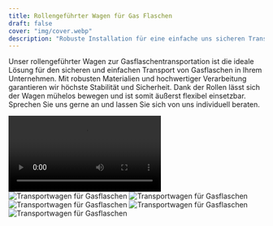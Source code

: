 ```yaml
---
title: Rollengeführter Wagen für Gas Flaschen
draft: false
cover: "img/cover.webp"
description: "Robuste Installation für eine einfache uns sicheren Transport für Gasflaschen"
---
```


Unser rollengeführter Wagen zur Gasflaschentransportation ist die ideale Lösung für den sicheren und einfachen Transport von Gasflaschen in Ihrem Unternehmen. Mit robusten Materialien und hochwertiger Verarbeitung garantieren wir höchste Stabilität und Sicherheit. Dank der Rollen lässt sich der Wagen mühelos bewegen und ist somit äußerst flexibel einsetzbar. Sprechen Sie uns gerne an und lassen Sie sich von uns individuell beraten.

<div class="image-gallery">
    <video autoplay>
        <source src="./img/steimer gasflaschen transport wagen (1).mp4" type="video/mp4">
        Your browser does not support the video tag.
    </video>
    <img loading="lazy" src="./img/steimer gasflaschen transport wagen (1).webp" alt="Transportwagen für Gasflaschen"/>
    <img loading="lazy" src="./img/steimer gasflaschen transport wagen (2).webp" alt="Transportwagen für Gasflaschen"/>
    <img loading="lazy" src="./img/steimer gasflaschen transport wagen (3).webp" alt="Transportwagen für Gasflaschen"/>
    <img loading="lazy" src="./img/steimer gasflaschen transport wagen (4).webp" alt="Transportwagen für Gasflaschen"/>
    <img loading="lazy" src="./img/steimer gasflaschen transport wagen (5).webp" alt="Transportwagen für Gasflaschen"/>
</div>
